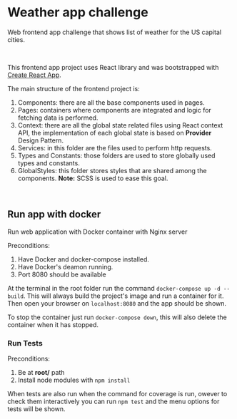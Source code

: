 # Weather app challenge

Web frontend app challenge that shows list of weather for the US capital cities.

<br>

This frontend app project uses React library and was bootstrapped with [Create React App](https://github.com/facebook/create-react-app).
<br>

The main structure of the frontend project is:

1. Components: there are all the base components used in pages.
2. Pages: containers where components are integrated and logic for fetching data is performed.
3. Context: there are all the global state related files using React context API, the implementation of each global state is based on **Provider** Design Pattern.
4. Services: in this folder are the files used to perform http requests.
5. Types and Constants: those folders are used to store globally used types and constants.
6. GlobalStyles: this folder stores styles that are shared among the components. **Note:** SCSS is used to ease this goal.

<br>

## Run app with docker

Run web application with Docker container with Nginx server

Preconditions:

1. Have Docker and docker-compose installed.
2. Have Docker's deamon running.
3. Port 8080 should be available

At the terminal in the root folder run the command `docker-compose up -d --build`. This will always build the project's image and run a container for it. Then open your browser on `localhost:8080` and the app should be shown.

To stop the container just run `docker-compose down`, this will also delete the container when it has stopped.

### Run Tests

Preconditions:

1. Be at **root/** path
2. Install node modules with `npm install`

When tests are also run when the command for coverage is run, owever to check them interactively you can run `npm test` and the menu options for tests will be shown.
